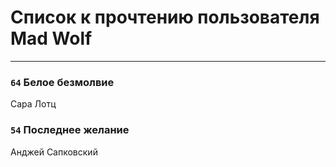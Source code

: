 # Список к прочтению пользователя Mad Wolf
---

### `64` Белое безмолвие
Сара Лотц

### `54` Последнее желание
Анджей Сапковский

